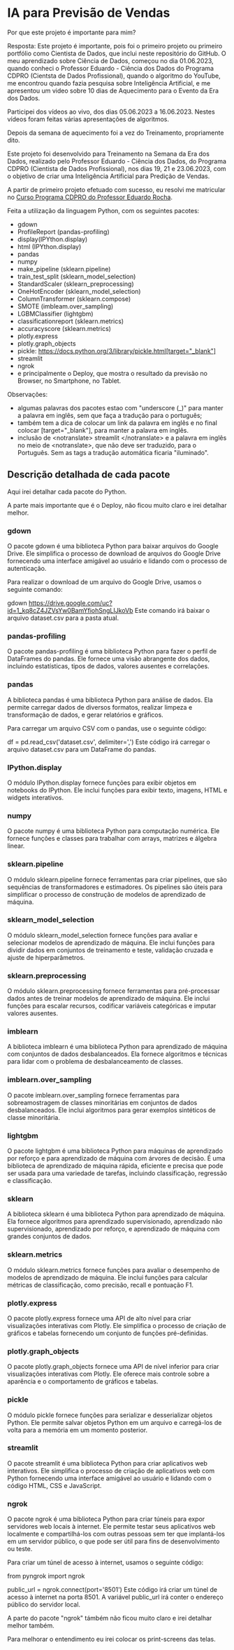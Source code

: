 # IA para Previsão de Vendas

Por que este projeto é importante para mim?

Resposta: Este projeto é importante, pois foi o primeiro projeto ou primeiro portfólio como Cientista de Dados, que inclui neste repositório do GitHub.
O meu aprendizado sobre Ciência de Dados, começou no dia 01.06.2023, quando conheci o Professor Eduardo - Ciência dos Dados do Programa CDPRO (Cientsta de Dados Profissional), quando o algoritmo do YouTube, me encontrou quando fazia pesquisa sobre Inteligência Artificial, e me apresentou um video sobre 10 dias de Aquecimento para o Evento da Era dos Dados.

Participei dos vídeos ao vivo, dos dias 05.06.2023 a 16.06.2023. Nestes vídeos foram feitas várias apresentações de algoritmos. 

Depois da semana de aquecimento foi a vez do Treinamento, propriamente dito.

Este projeto foi desenvolvido para Treinamento na Semana da Era dos Dados, realizado pelo Professor Eduardo - Ciência dos Dados, do Programa CDPRO (Cientista de Dados Profissional), nos dias 19, 21 e 23.06.2023, com o objetivo de criar uma Inteligência Artificial para Predição de Vendas.

A partir de primeiro projeto efetuado com sucesso, eu resolvi me matricular no [Curso Programa CDPRO do Professor Eduardo Rocha](https://github.com/sergio-naito/Programa-CDPRO/tree/main).

Feita a utilização da linguagem Python, com os seguintes pacotes:
- gdown
- ProfileReport (pandas-profiling)
- <notranslate>display</notranslate>(IPYthon.display)
- html (IPYthon.display)
- pandas
- <notranslate>numpy</notranslate>
- make_pipeline (sklearn.pipeline)
- train_test_split (sklearn_model_selection)
- StandardScaler (sklearn_preprocessing)
- <notranslate>OneHotEncoder</notranslate> (sklearn_model_selection)
- ColumnTransformer (sklearn.compose)
- SMOTE (imbleam.over_sampling)
- LGBM<notranslate>Classifier</notranslate> (lightgbm)
- <notranslate>classificationreport</notranslate> (sklearn.metrics)
- <notranslate>accuracyscore</notranslate> (sklearn.metrics)
- plotly.express
- plotly.graph_objects
- <notranslate>pickle</notranslate>: https://docs.python.org/3/library/pickle.html[target="_blank"]
- <notranslate>streamlit</notranslate>
- ngrok
- e principalmente o Deploy, que mostra o resultado da previsão no Browser, no Smartphone, no Tablet.


Observações: 
- algumas palavras dos pacotes estao com "underscore (_)" para manter a palavra em inglês, sem que faça a tradução para o português;
- também tem a dica de colocar um link da palavra em inglês e no final colocar [target="_blank"], para manter a palavra em inglês.
- inclusão de \<notranslate\> <notranlate> streamlit </notranslate> \<\/notranslate\> e a palavra em inglês no meio de \<notranslate\>, que não deve ser traduzido, para o Português. Sem as tags a tradução automática ficaria "iluminado".

## Descrição detalhada de cada pacote

Aqui irei detalhar cada pacote do Python.

A parte mais importante que é o Deploy, não ficou muito claro e irei detalhar melhor.


### gdown

O pacote gdown é uma biblioteca Python para baixar arquivos do Google Drive. Ele simplifica o processo de download de arquivos do Google Drive fornecendo uma interface amigável ao usuário e lidando com o processo de autenticação.

Para realizar o download de um arquivo do Google Drive, usamos o seguinte comando:

gdown https://drive.google.com/uc?id=1_kq8cZ4JZVsYw0BamYfiohSngLIJkoVb
Este comando irá baixar o arquivo dataset.csv para a pasta atual.


### pandas-profiling

O pacote pandas-profiling é uma biblioteca Python para fazer o perfil de DataFrames do pandas. Ele fornece uma visão abrangente dos dados, incluindo estatísticas, tipos de dados, valores ausentes e correlações.

### pandas

A biblioteca pandas é uma biblioteca Python para análise de dados. Ela permite carregar dados de diversos formatos, realizar limpeza e transformação de dados, e gerar relatórios e gráficos.

Para carregar um arquivo CSV com o pandas, use o seguinte código:

df = pd.read_csv('dataset.csv', delimiter=',')
Este código irá carregar o arquivo dataset.csv para um DataFrame do pandas.


### IPython.display

O módulo IPython.display fornece funções para exibir objetos em notebooks do IPython. Ele inclui funções para exibir texto, imagens, HTML e widgets interativos.

### numpy

O pacote numpy é uma biblioteca Python para computação numérica. Ele fornece funções e classes para trabalhar com arrays, matrizes e álgebra linear.


### sklearn.pipeline

O módulo sklearn.pipeline fornece ferramentas para criar pipelines, que são sequências de transformadores e estimadores. Os pipelines são úteis para simplificar o processo de construção de modelos de aprendizado de máquina.

### sklearn_model_selection

O módulo sklearn_model_selection fornece funções para avaliar e selecionar modelos de aprendizado de máquina. Ele inclui funções para dividir dados em conjuntos de treinamento e teste, validação cruzada e ajuste de hiperparâmetros.

### sklearn.preprocessing

O módulo sklearn.preprocessing fornece ferramentas para pré-processar dados antes de treinar modelos de aprendizado de máquina. Ele inclui funções para escalar recursos, codificar variáveis categóricas e imputar valores ausentes.

### imblearn

A biblioteca imblearn é uma biblioteca Python para aprendizado de máquina com conjuntos de dados desbalanceados. Ela fornece algoritmos e técnicas para lidar com o problema de desbalanceamento de classes.

### imblearn.over_sampling

O pacote imblearn.over_sampling fornece ferramentas para sobreamostragem de classes minoritárias em conjuntos de dados desbalanceados. Ele inclui algoritmos para gerar exemplos sintéticos de classe minoritária.

### lightgbm

O pacote lightgbm é uma biblioteca Python para máquinas de aprendizado por reforço e para aprendizado de máquina com árvores de decisão. É uma biblioteca de aprendizado de máquina rápida, eficiente e precisa que pode ser usada para uma variedade de tarefas, incluindo classificação, regressão e classificação.

### sklearn

A biblioteca sklearn é uma biblioteca Python para aprendizado de máquina. Ela fornece algoritmos para aprendizado supervisionado, aprendizado não supervisionado, aprendizado por reforço, e aprendizado de máquina com grandes conjuntos de dados.

### sklearn.metrics

O módulo sklearn.metrics fornece funções para avaliar o desempenho de modelos de aprendizado de máquina. Ele inclui funções para calcular métricas de classificação, como precisão, recall e pontuação F1.

### plotly.express

O pacote plotly.express fornece uma API de alto nível para criar visualizações interativas com Plotly. Ele simplifica o processo de criação de gráficos e tabelas fornecendo um conjunto de funções pré-definidas.

### plotly.graph_objects

O pacote plotly.graph_objects fornece uma API de nível inferior para criar visualizações interativas com Plotly. Ele oferece mais controle sobre a aparência e o comportamento de gráficos e tabelas.

### pickle

O módulo pickle fornece funções para serializar e desserializar objetos Python. Ele permite salvar objetos Python em um arquivo e carregá-los de volta para a memória em um momento posterior.

### streamlit

O pacote streamlit é uma biblioteca Python para criar aplicativos web interativos. Ele simplifica o processo de criação de aplicativos web com Python fornecendo uma interface amigável ao usuário e lidando com o código HTML, CSS e JavaScript.

### ngrok

O pacote ngrok é uma biblioteca Python para criar túneis para expor servidores web locais à internet. Ele permite testar seus aplicativos web localmente e compartilhá-los com outras pessoas sem ter que implantá-los em um servidor público, o que pode ser útil para fins de desenvolvimento ou teste.

Para criar um túnel de acesso à internet, usamos o seguinte código:

from pyngrok import ngrok

public_url = ngrok.connect(port='8501')
Este código irá criar um túnel de acesso à internet na porta 8501. A variável public_url irá conter o endereço público do servidor local.

A parte do pacote "ngrok" támbém não ficou muito claro e irei detalhar melhor também.

Para melhorar o entendimento eu irei colocar os print-screens das telas.

